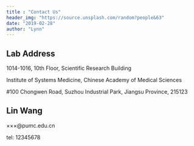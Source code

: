 ```yaml
---
title : "Contact Us"
header_img: "https://source.unsplash.com/random?people&63"
date: "2019-02-28"
author: "Lynn"
---
```



## Lab Address

1014-1016, 10th Floor, Scientific Research Building

Institute of Systems Medicine, Chinese Academy of Medical Sciences

#100 Chongwen Road, Suzhou Industrial Park, Jiangsu Province, 215123

## Lin Wang
×××@pumc.edu.cn

tel: 12345678
